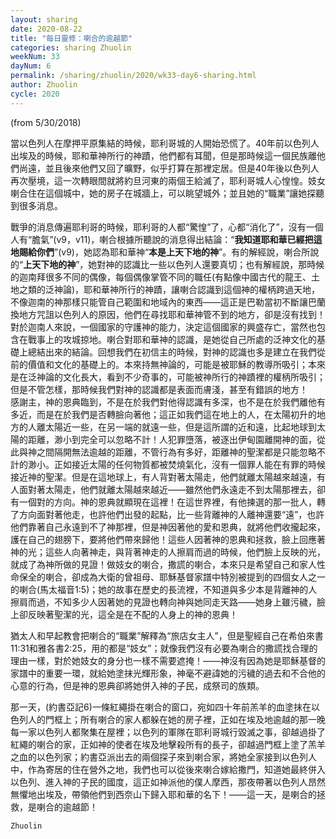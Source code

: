 ```yaml
---
layout: sharing
date: 2020-08-22
title: "每日靈修：喇合的逾越節"
categories: sharing Zhuolin
weekNum: 33
dayNum: 6
permalink: /sharing/zhuolin/2020/wk33-day6-sharing.html
author: Zhuolin
cycle: 2020
---
```

(from 5/30/2018)

當以色列人在摩押平原集結的時候，耶利哥城的人開始恐慌了。40年前以色列人出埃及的時候，耶和華神所行的神蹟，他們都有耳聞，但是那時候這一個民族離他們尚遠，並且後來他們又回了曠野，似乎打算在那裡定居。但是40年後以色列人再次壓境，這一次轉眼間就將約旦河東的兩個王給滅了，耶利哥城人心惶惶。妓女喇合住在這個城中，她的房子在城牆上，可以眺望城外；並且她的“職業”讓她探聽到很多消息。  

戰爭的消息傳遍耶利哥的時候，耶利哥的人都“驚惶”了，心都“消化了”，沒有一個人有“膽氣”(v9，v11)，喇合根據所聽說的消息得出結論：“**我知道耶和華已經把這地賜給你們**”(v9)，她認為耶和華神“**本是上天下地的神**”。有的解經說，喇合所說的“**上天下地的神**”，她對神的認識比一些以色列人還要真切；也有解經說，那時候的迦南拜很多不同的偶像，每個偶像掌管不同的職任(有點像中國古代的龍王、土地之類的泛神論)，耶和華神所行的神蹟，讓喇合認識到這個神的權柄跨過天地，不像迦南的神那樣只能管自己範圍和地域內的東西——這正是巴勒當初不斷讓巴蘭換地方咒詛以色列人的原因，他們在尋找耶和華神管不到的地方，卻是沒有找到！對於迦南人來說，一個國家的守護神的能力，決定這個國家的興盛存亡，當然也包含在戰事上的攻城掠地。喇合對耶和華神的認識，是她從自己所處的泛神文化的基礎上總結出來的結論。回想我們在初信主的時候，對神的認識也多是建立在我們從前的價值和文化的基礎上的。本來持無神論的，可能是被耶穌的教導所吸引；本來是在泛神論的文化長大，看到不少奇事的，可能被神所行的神蹟裡的權柄所吸引；但是不管怎樣，那時候我們對神的認識都是表面而膚淺，甚至有錯誤的地方！  
感謝主，神的恩典臨到，不是在於我們對他得認識有多深，也不是在於我們離他有多近，而是在於我們是否轉臉向著他；這正如我們這在地上的人，在太陽初升的地方的人離太陽近一些，在另一端的就遠一些，但是這所謂的近和遠，比起地球到太陽的距離，渺小到完全可以忽略不計！人犯罪墮落，被逐出伊甸園離開神的面，從此與神之間隔開無法逾越的距離，不管行為有多好，距離神的聖潔都是只能忽略不計的渺小。正如接近太陽的任何物質都被焚燒氣化，沒有一個罪人能在有罪的時候接近神的聖潔。但是在這地球上，有人背對著太陽走，他們就離太陽越來越遠，有人面對著太陽走，他們就離太陽越來越近——雖然他們永遠走不到太陽那裡去，卻有一個對的方向。神的恩典就顯現在這裡！在這世界裡，有他揀選的那一批人，轉了方向面對著他走，也許他們出發的起點，比一些背離神的人離神還要“遠”，也許他們靠著自己永遠到不了神那裡，但是神因著他的愛和恩典，就將他們收攏起來，護在自己的翅膀下，要將他們帶來歸他！這些人因著神的恩典和拯救，臉上回應著神的光；這些人向著神走，與背著神走的人擦肩而過的時候，他們臉上反映的光，就成了為神所做的見證！做妓女的喇合，撒謊的喇合，本來只是希望自己和家人性命保全的喇合，卻成為大衛的曾祖母、耶穌基督家譜中特別被提到的四個女人之一的喇合(馬太福音1:5)；她的故事在歷史的長流裡，不知道與多少本是背離神的人擦肩而過，不知多少人因著她的見證也轉向神與她同走天路——她身上雖污穢，臉上卻反映著聖潔的光，這全是在不配的人身上的神的恩典！  

猶太人和早起教會把喇合的“職業”解釋為“旅店女主人”，但是聖經自己在希伯來書11:31和雅各書2:25，用的都是“妓女”；就像我們沒有必要為喇合的撒謊找合理的理由一樣，對於她妓女的身分也一樣不需要遮掩！——神沒有因為她是耶穌基督的家譜中的重要一環，就給她塗抹光輝形象，神毫不避諱她的污穢的過去和不合他的心意的行為，但是神的恩典卻將她併入神的子民，成祭司的族類。  

那一天，(約書亞記6)一條紅繩掛在喇合的窗口，宛如四十年前羔羊的血塗抹在以色列人的門框上；所有喇合的家人都躲在她的房子裡，正如在埃及地逾越的那一晚每一家以色列人都聚集在屋裡；以色列的軍隊在耶利哥城行毀滅之事，卻越過掛了紅繩的喇合的家，正如神的使者在埃及地擊殺所有的長子，卻越過門框上塗了羔羊之血的以色列家；約書亞派出去的兩個探子來到喇合家，將她全家接到以色列人中，作為寄居的住在營外之地，我們也可以從後來喇合嫁給撒門，知道她最終併入以色列、進入神的子民的國度，這正如神派他的僕人摩西，那夜帶著以色列人昂然無懼地出埃及，帶領他們到西奈山下歸入耶和華的名下！——這一天，是喇合的拯救，是喇合的逾越節！  

`Zhuolin`  

